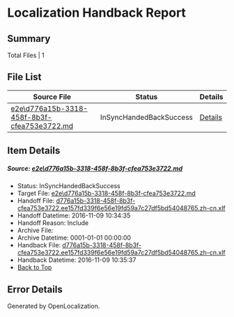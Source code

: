 # <a name='report-top'></a> Localization Handback Report

## Summary
 Total Files | 1

## File List
 Source File | Status | Details 
 ----------- | ------ | ------- 
 [e2e\d776a15b-3318-458f-8b3f-cfea753e3722.md](https://github.com/OpenLocalizationTestOrg/ol-test0/blob/d86deb1eba5af066174d14af9fcbe54315243c43/e2e/d776a15b-3318-458f-8b3f-cfea753e3722.md) | InSyncHandedBackSuccess | [Details](#165028f28c9b067da06fe67baf969cda6d41694f1)

## Item Details
##### <a name='165028f28c9b067da06fe67baf969cda6d41694f1'></a> Source: [e2e\d776a15b-3318-458f-8b3f-cfea753e3722.md](https://github.com/OpenLocalizationTestOrg/ol-test0/blob/d86deb1eba5af066174d14af9fcbe54315243c43/e2e/d776a15b-3318-458f-8b3f-cfea753e3722.md)
* Status: InSyncHandedBackSuccess
* Target File: [e2e\d776a15b-3318-458f-8b3f-cfea753e3722.md](https://github.com/OpenLocalizationTestOrg/ol-test0-zhcn/blob/1f7e7edeba660826d501245a0687bc53f9758c5f/e2e/d776a15b-3318-458f-8b3f-cfea753e3722.md)
* Handoff File: [d776a15b-3318-458f-8b3f-cfea753e3722.ee157fd339f6e56e19fd59a7c27df5bd54048765.zh-cn.xlf](https://github.com/OpenLocalizationTestOrg/ol-test0-handoff/blob/2d00d414564197939090ed48f497f9b033b54934/ol-handoff/OpenLocalizationTestOrg/ol-test0-zhcn/yufeih/ht/d776a15b-3318-458f-8b3f-cfea753e3722.ee157fd339f6e56e19fd59a7c27df5bd54048765.zh-cn.xlf)
* Handoff Datetime: 2016-11-09 10:34:35
* Handoff Reason: Include
* Archive File: 
* Archive Datetime: 0001-01-01 00:00:00
* Handback File: [d776a15b-3318-458f-8b3f-cfea753e3722.ee157fd339f6e56e19fd59a7c27df5bd54048765.zh-cn.xlf](https://github.com/OpenLocalizationTestOrg/ol-test0-handback/blob/aae161cd9a280a0df1e1129a9d24ab71f5e8bbf0/ol-handback/OpenLocalizationTestOrg/ol-test0-zhcn/yufeih/ht/d776a15b-3318-458f-8b3f-cfea753e3722.ee157fd339f6e56e19fd59a7c27df5bd54048765.zh-cn.xlf)
* Handback Datetime: 2016-11-09 10:35:37
* [Back to Top](#report-top)


## Error Details

Generated by OpenLocalization.
